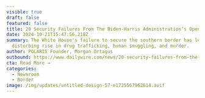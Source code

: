 ```yaml
---
visible: true
draft: false
featured: false
title: 20 Security Failures From The Biden-Harris Administration’s Open Border
date: 2024-10-21T15:47:56.218Z
summary: The White House's failure to secure the southern border has led to a
  disturbing rise in drug trafficking, human smuggling, and murder.
author: POLARIS Founder, Morgan Ortagus
outbound: https://www.dailywire.com/news/20-security-failures-from-the-biden-harris-administrations-open-border
cta: Read More →
categories:
  - Newsroom
  - Border
image: /img/updates/untitled-design-57-e1725567962614.avif
---
```

